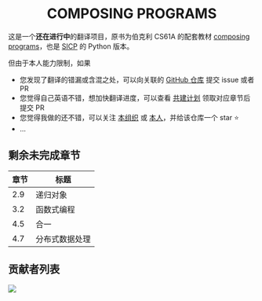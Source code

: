 <h1 align="center" style="text-align: center"> 
  COMPOSING PROGRAMS
</h1>

这是一个**还在进行中**的翻译项目，原书为伯克利 CS61A 的配套教材 [composing programs](https://www.composingprograms.com/)，也是 [SICP](https://book.douban.com/subject/1148282/) 的 Python 版本。

但由于本人能力限制，如果

- 您发现了翻译的错漏或含混之处，可以向关联的 [GitHub 仓库](https://github.com/csfive/composing-programs-zh) 提交 issue 或者 PR
- 您觉得自己英语不错，想加快翻译进度，可以查看 [共建计划](https://github.com/csfive/composing-programs-zh/issues/3) 领取对应章节后提交 PR
- 您觉得我做的还不错，可以关注 [本组织](https://github.com/csfive) 或 [本人](https://github.com/mancuoj)，并给该仓库一个 star ⭐
- ...

## 剩余未完成章节

| 章节 | 标题           |
| ---- | -------------- |
| 2.9  | 递归对象       |
| 3.2  | 函数式编程     |
| 4.5  | 合一           |
| 4.7  | 分布式数据处理 |

## 贡献者列表

<a href="https://github.com/csfive/composing-programs-zh/graphs/contributors">
  <img src="https://contrib.rocks/image?repo=csfive/composing-programs-zh" />
</a>
